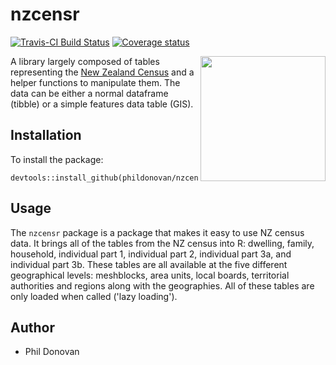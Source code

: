 # nzcensr
[![Travis-CI Build Status](https://travis-ci.org/phildonovan/nzcensr.svg?branch=master)](https://travis-ci.org/phildonovan/nzcensr)
 [![Coverage status](https://codecov.io/gh/phildonovan/nzcensr/branch/master/graph/badge.svg)](https://codecov.io/github/phildonovan/nzcensr?branch=master)


<a href="http://www.spatialanalytics.co.nz/packages/nzcensr/"><img align="right" src="https://user-images.githubusercontent.com/1796295/39080457-148a54be-4583-11e8-936b-99cfb36f936e.png" height="200" width="200" /></a>

A library largely composed of tables representing the [New Zealand Census](https://www.stats.govt.nz/) and a helper functions to manipulate them.
The data can be either a normal dataframe (tibble) or a simple features data table (GIS).

## Installation

To install the package:

    devtools::install_github(phildonovan/nzcensr)

## Usage

The `nzcensr` package is a package that makes it easy to use NZ census data. 
It brings all of the tables from the NZ census into R: dwelling, family, household, individual part 1, individual part 2, individual part 3a, and individual part 3b. 
These tables are all available at the five different geographical levels: meshblocks, area units, local boards, territorial authorities and regions along with the geographies.
All of these tables are only loaded when called ('lazy loading').

## Author

  * Phil Donovan
  
